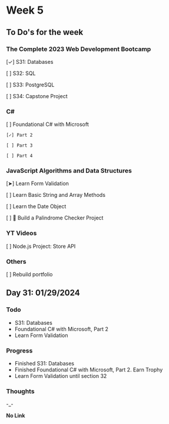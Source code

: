 # Week 5

## To Do's for the week

### **The Complete 2023 Web Development Bootcamp**

[✓] S31: Databases

[ ] S32: SQL

[ ] S33: PostgreSQL

[ ] S34: Capstone Project

### **C#**
[ ] Foundational C# with Microsoft

    [✓] Part 2

    [ ] Part 3

    [ ] Part 4

### **JavaScript Algorithms and Data Structures**

[➤]  Learn Form Validation

[ ]  Learn Basic String and Array Methods

[ ]  Learn the Date Object

[ ]  📝 Build a Palindrome Checker Project


### **YT Videos**
[ ] Node.js Project: Store API

### **Others**
[ ] Rebuild portfolio

## Day 31: 01/29/2024

### Todo
- S31: Databases
- Foundational C# with Microsoft, Part 2
- Learn Form Validation

### Progress
- Finished S31: Databases
- Finished Foundational C# with Microsoft, Part 2. Earn Trophy 
- Learn Form Validation until section 32

### Thoughts 
-_-

**No Link**